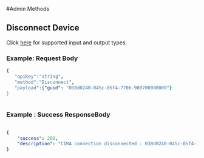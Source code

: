 #Admin Methods

## Disconnect Device

Click [here](types.md) for supported input and output types.

### Example: Request Body

``` yaml
{  
   "apiKey":"string",
   "method":"Disconnect",
   "payload":{"guid": "038d0240-045c-05f4-7706-980700080009"}
}
	
```
### Example : Success ResponseBody

``` yaml

{
	"success": 200,
	"description": "CIRA connection disconnected : 038d0240-045c-05f4-7706-980700080009"
}

```

